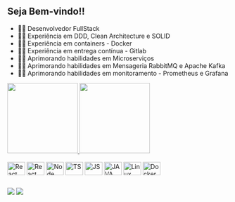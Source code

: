 <h2> Seja Bem-vindo!!</h2>

-   👨‍💻 Desenvolvedor FullStack
-   👨‍💻 Experiência em DDD, Clean Architecture e SOLID
-   👨‍💻 Experiência em containers - Docker
-   👨‍💻 Experiência em entrega contínua - Gitlab
-   👨‍💻 Aprimorando habilidades em Microserviços
-   👨‍💻 Aprimorando habilidades em Mensageria RabbitMQ e Apache Kafka
-   👨‍💻 Aprimorando habilidades em monitoramento - Prometheus e Grafana

<div>
 <a href="https://github.com/edenilson-souza">
    <img height="160em " src="https://github-readme-stats.vercel.app/api?username=edenilson-souza&show_icons=true&theme=apprentice&include_all_commits=true&count_private=true"/>
    <img height="160em" src="https://github-readme-stats.vercel.app/api/top-langs/?username=edenilson-souza&layout=compact&langs_count=7&theme=apprentice"/>

  </a>
</div>

<div style="display:  incline_block"><br>

<img align="center" alt="React" height="30" width="40" src="https://cdn.jsdelivr.net/gh/devicons/devicon/icons/react/react-original.svg" />
<img align="center" alt="React" height="30" width="40" src="https://cdn.jsdelivr.net/gh/devicons/devicon/icons/nextjs/nextjs-original.svg" />
<img align="center" alt="Node" height="30" width="40" src="https://cdn.jsdelivr.net/gh/devicons/devicon/icons/nodejs/nodejs-original.svg" />  
<img align="center" alt="TS" height="30" width="40" src="https://cdn.jsdelivr.net/gh/devicons/devicon/icons/typescript/typescript-original.svg" />
<img align="center" alt="JS" height="30" width="40" src="https://cdn.jsdelivr.net/gh/devicons/devicon/icons/javascript/javascript-original.svg" />
<img align="center" alt="JAVA" height="30" width="40" src="https://cdn.jsdelivr.net/gh/devicons/devicon/icons/java/java-original.svg" />
<img align="center" alt="Linux" height="30" width="40" src="https://cdn.jsdelivr.net/gh/devicons/devicon/icons/linux/linux-original.svg" /> 
<img align="center" alt="Docker" height="30" width="40" src="https://cdn.jsdelivr.net/gh/devicons/devicon/icons/docker/docker-original.svg" />

</div>

##

<div>
  
<a href = "mailto:edenilson.sza@gmail.com"><img src="https://img.shields.io/badge/Gmail-D14836?style=for-the-badge&logo=gmail&logoColor=white" target="_blank"></a>
 <a href="https://www.linkedin.com/in/edenilson-souza/" target="_blank"><img src="https://img.shields.io/badge/-LinkedIn-%230077B5?style=for-the-badge&logo=linkedin&logoColor=white" target="_blank"></a>   
                                                          
                                                          
</div>

